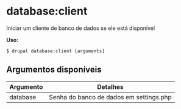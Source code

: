 # database:client
Iniciar um cliente de banco de dados se ele está disponível

**Uso:**
```
$ drupal database:client [arguments]
```

## Argumentos disponíveis
Argumento | Detalhes
---------|-------------
database | Senha do banco de dados em settings.php
